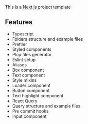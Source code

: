 This is a [Next.js](https://nextjs.org/) project template

## Features

- Typescript
- Folders structure and example files
- Prettier
- Styled components
- Plop files generator
- Eslint setup
- Aliases
- Box component
- Text component
- Style mixins
- Loader component
- Button component
- Text highlight component
- React Query
- Query structure and example files
- Pre commit hooks
- Input component

